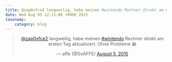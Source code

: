 ```yaml
---
title: @zap0xfce2 langweilig, habe meinen #wintendo Rechner direkt am ersten Tag aktualisiert. Ohne Probleme 😁
date: Wed Aug 05 12:13:08 +0000 2015
taxonomy:
    category: blog
---
```

<blockquote class="twitter-tweet" align="center" width="350"><p lang="de" dir="ltr"><a href="https://twitter.com/zap0xfce2">@zap0xfce2</a> langweilig, habe meinen <a href="https://twitter.com/hashtag/wintendo?src=hash">#wintendo</a> Rechner direkt am ersten Tag aktualisiert. Ohne Probleme 😁</p>&mdash; affe (@0xAFFE) <a href="https://twitter.com/0xAFFE/status/628901548437938176">August 5, 2015</a></blockquote>
